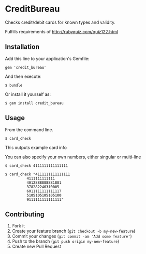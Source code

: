 # CreditBureau

Checks credit/debit cards for known types and validity.

Fulfills requirements of http://rubyquiz.com/quiz122.html

## Installation

Add this line to your application's Gemfile:

    gem 'credit_bureau'

And then execute:

    $ bundle

Or install it yourself as:

    $ gem install credit_bureau

## Usage

From the command line.

    $ card_check

This outputs example card info

You can also specify your own numbers, either singular or multi-line

    $ card_check 4111111111111111

    $ card_check "4111111111111111
              4111111111111
              4012888888881881
              378282246310005
              6011111111111117
              5105105105105100
              9111111111111111"


## Contributing

1. Fork it
2. Create your feature branch (`git checkout -b my-new-feature`)
3. Commit your changes (`git commit -am 'Add some feature'`)
4. Push to the branch (`git push origin my-new-feature`)
5. Create new Pull Request

